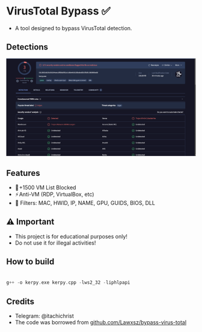 # VirusTotal Bypass ✅

- A tool designed to bypass VirusTotal detection.

## Detections
<p float="left" align="center">
  <img width="1280" src="detect.png">
</p>

## Features
- 🌠 +1500 VM List Blocked
- ⚡ Anti-VM (RDP, VirtualBox, etc)
- 🌟 Filters: MAC, HWID, IP, NAME, GPU, GUIDS, BIOS, DLL

## ⚠️ Important
 * This project is for educational purposes only! 
 * Do not use it for illegal activities!

## How to build
```cpp

g++ -o kerpy.exe kerpy.cpp -lws2_32 -liphlpapi

```

## Credits
- Telegram: @itachichrist
- The code was borrowed from [github.com/Lawxsz/bypass-virus-total](https://github.com/Lawxsz/bypass-virus-total)
